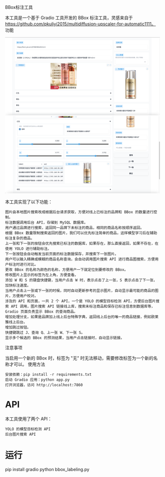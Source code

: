 BBox标注工具

本工具是一个基于 Gradio 工具开发的 BBox 标注工具，灵感来自于 https://github.com/pkuliyi2015/multidiffusion-upscaler-for-automatic1111。
功能

![screenshot](display1.png)
![screenshot](display2.png)

本工具实现了以下功能：

    图片由本地图片搜索改成根据后台请求获取，方便对线上已标注的品牌和 BBox 的数量进行控制。
    标注数据调用后台 API，存储到 MySQL 数据库。
    用户通过品牌进行搜索，返回同一品牌下未标注的商品，相同的商品名称按顺序返回。
    根据 BBox 数量限制搜索返回的图片，我们可以优先标注简单的商品，这样模型学习后在辅助标注复杂的商品。
    上一张和下一张的按钮会优先搜索已标注的数据库，如果存在，那么直接返回，如果不存在，在使用 YOLO 进行辅助标注。
    下一张按钮会自动触发当前页面的标注数据保存，并搜索下一张图片。
    用户可以输入精确或模糊的商品名称查询，会自动调用图片搜索 API 进行商品图搜索，方便用户标注时进行对比。
    更改 BBox 的名称为颜色的名称，方便用户一下就定位到要修改的 BBox。
    修改图片上显示的标签为左上角，方便查看。
    添加 W 和 S 的键盘快捷键，当用户点击 W 时，表示点击了上一张，S 表示点击了下一张，加快标注速度。
    当用户点击上一张或下一张的时候，同时自动更新参考的显示图片，自动显示最可能的商品的图片，方便用户校对。
    涉及的 API 和页面，一共 2 个 API，一个是 YOLO 的模型目标检测 API，方便后台图片搜索 API 调用，图片搜索 API 链接线上库，搜索未标注商品和保存已标注信息到数据库等，Gradio 页面负责显示 BBox 的查询商品。
    增加处理分支，如果是品牌加上线上后台特殊字典，返回线上后台的唯一的商品链接，例如欧莱雅线上后台。
    增加跳过按钮。
    快捷键跳过 J、查询 Q、上一张 W、下一张 S。
    显示多个候选的 BBox 的预测结果，当用户点击链接时，自动显示链接。

注意事项

当启用一个新的 BBox 时，标签为 "无" 时无法移动，需要修改标签为一个新的名称才可以。
使用方法

    安装依赖：pip install -r requirements.txt
    启动 Gradio 应用：python app.py
    打开浏览器，访问 http://localhost:7860

# API

本工具使用了两个 API：

    YOLO 的模型目标检测 API
    后台图片搜索 API

# 运行
pip install gradio
python bbox_labeling.py
